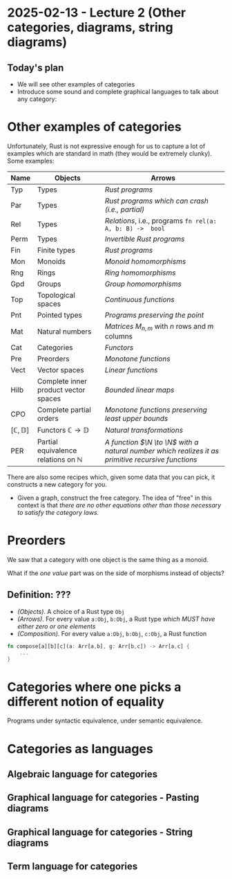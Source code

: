 # 2025-02-13 - Lecture 2 (Other categories, diagrams, string diagrams)

## Today's plan

- We will see other examples of categories
- Introduce some sound and complete graphical languages to talk about any category:

# Other examples of categories

Unfortunately, Rust is not expressive enough for us to capture a lot of examples which are standard in math (they would be extremely clunky).
Some examples:

| **Name**     | **Objects**                             | **Arrows**                                                       |
|--------------|---------------------------------------|------------------------------------------------------------------|
| $\textsf{Typ}$  | Types                                  | *Rust programs*                                                  |
| $\textsf{Par}$  | Types                                  | *Rust programs which can crash (i.e., partial)*                                               |
| $\textsf{Rel}$  | Types                                  | *Relations*, i.e., programs `fn rel(a: A, b: B) ->  bool`                     |
| $\textsf{Perm}$ | Types                                  | *Invertible Rust programs*                                        |
| $\textsf{Fin}$  | Finite types                           | *Rust programs*                                                  |
| $\textsf{Mon}$  | Monoids                                | *Monoid homomorphisms*                                           |
| $\textsf{Rng}$  | Rings                                  | *Ring homomorphisms*                                             |
| $\textsf{Gpd}$  | Groups                                 | *Group homomorphisms*                                            |
| $\textsf{Top}$  | Topological spaces                     | *Continuous functions*                                           |
| $\textsf{Pnt}$  | Pointed types                          | *Programs preserving the point*                                   |
| $\textsf{Mat}$  | Natural numbers                        | *Matrices* $M_{n,m}$ with $n$ rows and $m$ columns                    |
| $\textsf{Cat}$  | Categories                             | *Functors*                                                       |
| $\textsf{Pre}$  | Preorders                              | *Monotone functions*                                             |
| $\textsf{Vect}$ | Vector spaces                          | *Linear functions*                                               |
| $\textsf{Hilb}$ | Complete inner product vector spaces   | *Bounded linear maps*                                            |
| $\textsf{CPO}$  | Complete partial orders                | *Monotone functions preserving least upper bounds*               |
| $[\mathbb C,\mathbb D]$       | Functors $\mathbb C \to \mathbb D$                   | *Natural transformations*                                        |
| $\textsf{PER}$ | Partial equivalence relations on ℕ     | *A function $\N \to \N$ with a natural number which realizes it as primitive recursive functions*        |

There are also some recipes which, given some data that you can pick, it constructs a new category for you.

- Given a graph, construct the free category.
The idea of "free" in this context is that *there are no other equations other than those necessary to satisfy the category laws.*

# Preorders

We saw that a category with one object is the same thing as a monoid.

What if the *one value* part was on the side of morphisms instead of objects?

## Definition: ???
- *(Objects).* A choice of a Rust type `Obj`
- *(Arrows).* For every value `a:Obj`, `b:Obj`, a Rust type *which MUST have either zero or one elements*
- *(Composition).* For every value `a:Obj`, `b:Obj`, `c:Obj`, a Rust function
```rust
fn compose[a][b][c](a: Arr[a,b], g: Arr[b,c]) -> Arr[a,c] {
    ...
}
```

# Categories where one picks a different notion of equality

Programs under syntactic equivalence, under semantic equivalence.

# Categories as languages

## Algebraic language for categories
## Graphical language for categories - Pasting diagrams
## Graphical language for categories - String diagrams
## Term language for categories
